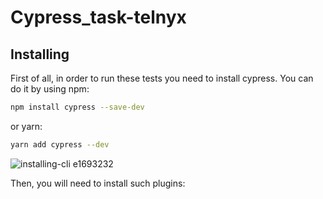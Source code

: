 ﻿# Cypress_task-telnyx
 
## Installing

   First of all, in order to run these tests you need to install cypress. You can
   do it by using npm:
```bash
npm install cypress --save-dev
```
or yarn:
```bash
yarn add cypress --dev
```

![installing-cli e1693232](https://user-images.githubusercontent.com/1271364/31740846-7bf607f0-b420-11e7-855f-41c996040d31.gif)

Then, you will need to install such plugins:
